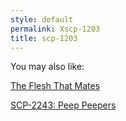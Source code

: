 ```yaml
---
style: default
permalink: Xscp-1203
title: scp-1203
---
```

You may also like:

[The Flesh That Mates](http://scp-wiki.net/the-flesh-that-mates)

[SCP-2243: Peep Peepers](http://scp-wiki.net/scp-2243)
